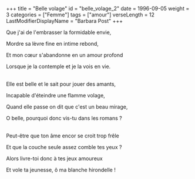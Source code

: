 +++
title = "Belle volage"
id = "belle_volage_2"
date = 1996-09-05
weight = 3
categories = ["Femme"]
tags = ["amour"]
verseLength = 12
LastModifierDisplayName = "Barbara Post"
+++

Que j'ai de l'embrasser la formidable envie,

Mordre sa lèvre fine en intime rebond,

Et mon cœur s'abandonne en un amour profond

Lorsque je la contemple et je la vois en vie.

 \
Elle est belle et le sait pour jouer des amants,

Incapable d'éteindre une flamme volage,

Quand elle passe on dit que c'est un beau mirage,

O belle, pourquoi donc vis-tu dans les romans ?

 \
Peut-être que ton âme encor se croit trop frêle

Et que la couche seule assez comble tes yeux ?

Alors livre-toi donc à tes jeux amoureux

Et vole ta jeunesse, ô ma blanche hirondelle !
